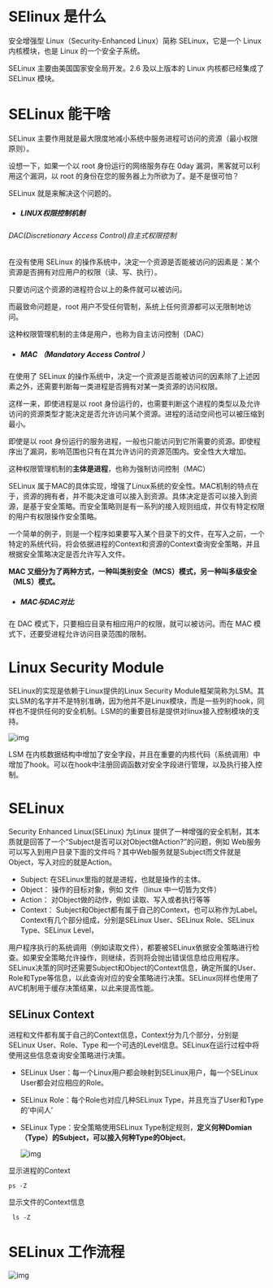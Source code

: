 # SElinux 是什么

安全增强型 Linux（Security-Enhanced Linux）简称 SELinux，它是一个 Linux 内核模块，也是 Linux 的一个安全子系统。

SELinux 主要由美国国家安全局开发。2.6 及以上版本的 Linux 内核都已经集成了 SELinux 模块。

# SELinux 能干啥

SELinux 主要作用就是最大限度地减小系统中服务进程可访问的资源（最小权限原则）。

设想一下，如果一个以 root 身份运行的网络服务存在 0day 漏洞，黑客就可以利用这个漏洞，以 root 的身份在您的服务器上为所欲为了。是不是很可怕？

SELinux 就是来解决这个问题的。



- ##### LINUX权限控制机制

###### DAC(Discretionary Access Control)自主式权限控制

在没有使用 SELinux 的操作系统中，决定一个资源是否能被访问的因素是：某个资源是否拥有对应用户的权限（读、写、执行）。

只要访问这个资源的进程符合以上的条件就可以被访问。

而最致命问题是，root 用户不受任何管制，系统上任何资源都可以无限制地访问。

这种权限管理机制的主体是用户，也称为自主访问控制（DAC）

- ##### MAC （**Mandatory Access Control** ）

在使用了 SELinux 的操作系统中，决定一个资源是否能被访问的因素除了上述因素之外，还需要判断每一类进程是否拥有对某一类资源的访问权限。

这样一来，即使进程是以 root 身份运行的，也需要判断这个进程的类型以及允许访问的资源类型才能决定是否允许访问某个资源。进程的活动空间也可以被压缩到最小。

即使是以 root 身份运行的服务进程，一般也只能访问到它所需要的资源。即使程序出了漏洞，影响范围也只有在其允许访问的资源范围内。安全性大大增加。

这种权限管理机制的**主体是进程**，也称为强制访问控制（MAC）

SELinux 属于MAC的具体实现，增强了Linux系统的安全性。MAC机制的特点在于，资源的拥有者，并不能决定谁可以接入到资源。具体决定是否可以接入到资源，是基于安全策略。而安全策略则是有一系列的接入规则组成，并仅有特定权限的用户有权限操作安全策略。

一个简单的例子，则是一个程序如果要写入某个目录下的文件，在写入之前，一个特定的系统代码，将会依据进程的Context和资源的Context查询安全策略，并且根据安全策略决定是否允许写入文件。

**MAC 又细分为了两种方式，一种叫类别安全（MCS）模式，另一种叫多级安全（MLS）模式。**



- ##### MAC与DAC对比

在 DAC 模式下，只要相应目录有相应用户的权限，就可以被访问。而在 MAC 模式下，还要受进程允许访问目录范围的限制。



# Linux Security Module

SELinux的实现是依赖于Linux提供的Linux Security Module框架简称为LSM。其实LSM的名字并不是特别准确，因为他并不是Linux模块，而是一些列的hook，同样也不提供任何的安全机制。LSM的的重要目标是提供对linux接入控制模块的支持。

![img](https://pic4.zhimg.com/v2-223cde664509658132da7b937d21d6fb_b.webp?consumer=ZHI_MENG)

LSM 在内核数据结构中增加了安全字段，并且在重要的内核代码（系统调用）中增加了hook。可以在hook中注册回调函数对安全字段进行管理，以及执行接入控制。

# SELinux

Security Enhanced Linux(SELinux) 为Linux 提供了一种增强的安全机制，其本质就是回答了一个“Subject是否可以对Object做Action?”的问题，例如 Web服务可以写入到用户目录下面的文件吗？其中Web服务就是Subject而文件就是Object，写入对应的就是Action。

- Subject: 在SELinux里指的就是进程，也就是操作的主体。
- Object： 操作的目标对象，例如 文件（linux 中一切皆为文件）
- Action： 对Object做的动作，例如 读取、写入或者执行等等
- Context： Subject和Object都有属于自己的Context，也可以称作为Label。Context有几个部分组成，分别是SELinux User、SELinux Role、SELinux Type、SELinux Level，

用户程序执行的系统调用（例如读取文件），都要被SELinux依据安全策略进行检查。如果安全策略允许操作，则继续，否则将会抛出错误信息给应用程序。SELinux决策的同时还需要Subject和Object的Context信息，确定所属的User、Role和Type等信息，以此查询对应的安全策略进行决策。SELinux同样也使用了AVC机制用于缓存决策结果，以此来提高性能。

## SELinux Context

进程和文件都有属于自己的Context信息，Context分为几个部分，分别是 SELinux User、Role、Type 和一个可选的Level信息。SELinux在运行过程中将使用这些信息查询安全策略进行决策。

- SELinux User：每一个Linux用户都会映射到SELinux用户，每一个SELinux User都会对应相应的Role。

- SELinux Role：每个Role也对应几种SELinux Type，并且充当了User和Type的‘中间人’

- SELinux Type：安全策略使用SELinux Type制定规则，**定义何种Domian（Type）的Subject，可以接入何种Type的Object**。

  ![img](https://pic1.zhimg.com/v2-9189eab21b18b333fb9618eba94b67f0_b.webp?consumer=ZHI_MENG)

显示进程的Context

```
ps -Z
```

显示文件的Context信息

```
 ls -Z
```

# SELinux 工作流程

![img](https://imgconvert.csdnimg.cn/aHR0cHM6Ly9zMS41MWN0by5jb20vaW1hZ2VzLzIwMTgxMTIyLzE1NDI4ODg2Mjg5NTM3NTQucG5nP3gtb3NzLXByb2Nlc3M9aW1hZ2Uvd2F0ZXJtYXJrLHNpemVfMTYsdGV4dF9RRFV4UTFSUDVZMmE1YTZpLGNvbG9yX0ZGRkZGRix0XzEwMCxnX3NlLHhfMTAseV8xMCxzaGFkb3dfOTAsdHlwZV9abUZ1WjNwb1pXNW5hR1ZwZEdrPQ)